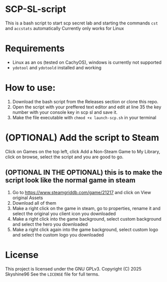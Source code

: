 # SCP-SL-script
This is a bash script to start scp secret lab and starting the commands `cst` and `accstats` automatically
Currently only works for Linux

# Requirements
- Linux as an os (tested on CachyOS), windows is currently not supported
- `ydotool` and `ydotoold` installed and working

# How to use:
1. Download the bash script from the Releases section or clone this repo.
2. Open the script with your preffered text editor and edit at line 35 the key number with your console key in scp sl and save it.
3. Make the file executable with `chmod +x launch-scp.sh` in your terminal

# (OPTIONAL) Add the script to Steam
Click on Games on the top left, click Add a Non-Steam Game to My Library, click on browse, select the script and you are good to go.

## (OPTIONAL IN THE OPTIONAL) this is to make the script look like the normal game in steam
1. Go to https://www.steamgriddb.com/game/21217 and click on View original Assets
2. Download all of them
3. Make a right click on the game in steam, go to properties, rename it and select the original you client icon you downloaded
4. Make a right click into the game background, select custom background and select the hero you downloaded
5. Make a right click again into the game background, select custom logo and select the custom logo you downloaded


# License
This project is licensed under the GNU GPLv3.
Copyright (C) 2025 Skyshine96
See the `LICENSE` file for full terms.
